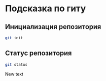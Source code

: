 # Подсказка по гиту

## Инициализация репозитория

```sh
git init
```

## Статус репозитория

```sh
git status
```

New text